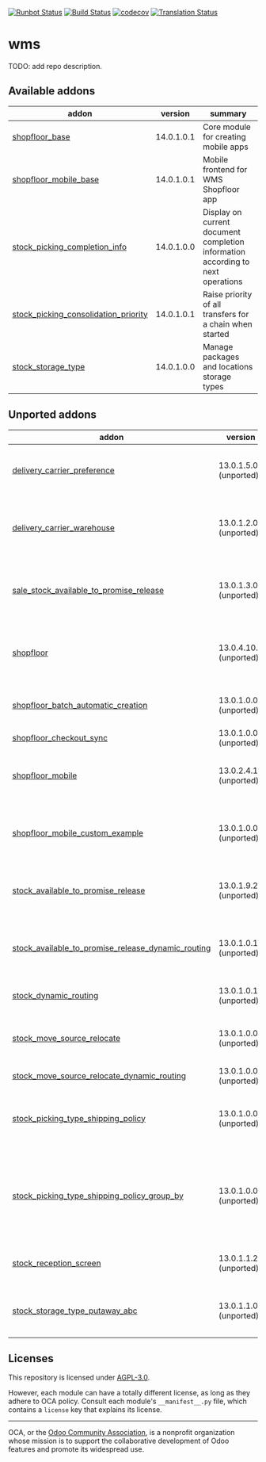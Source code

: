[![Runbot Status](https://runbot.odoo-community.org/runbot/badge/flat/285/14.0.svg)](https://runbot.odoo-community.org/runbot/repo/github-com-oca-wms-285)
[![Build Status](https://travis-ci.com/OCA/wms.svg?branch=14.0)](https://travis-ci.com/OCA/wms)
[![codecov](https://codecov.io/gh/OCA/wms/branch/14.0/graph/badge.svg)](https://codecov.io/gh/OCA/wms)
[![Translation Status](https://translation.odoo-community.org/widgets/wms-14-0/-/svg-badge.svg)](https://translation.odoo-community.org/engage/wms-14-0/?utm_source=widget)

<!-- /!\ do not modify above this line -->

# wms

TODO: add repo description.

<!-- /!\ do not modify below this line -->

<!-- prettier-ignore-start -->

[//]: # (addons)

Available addons
----------------
addon | version | summary
--- | --- | ---
[shopfloor_base](shopfloor_base/) | 14.0.1.0.1 | Core module for creating mobile apps
[shopfloor_mobile_base](shopfloor_mobile_base/) | 14.0.1.0.1 | Mobile frontend for WMS Shopfloor app
[stock_picking_completion_info](stock_picking_completion_info/) | 14.0.1.0.0 | Display on current document completion information according to next operations
[stock_picking_consolidation_priority](stock_picking_consolidation_priority/) | 14.0.1.0.1 | Raise priority of all transfers for a chain when started
[stock_storage_type](stock_storage_type/) | 14.0.1.0.0 | Manage packages and locations storage types


Unported addons
---------------
addon | version | summary
--- | --- | ---
[delivery_carrier_preference](delivery_carrier_preference/) | 13.0.1.5.0 (unported) | Advanced selection of preferred shipping methods
[delivery_carrier_warehouse](delivery_carrier_warehouse/) | 13.0.1.2.0 (unported) | Get delivery method used in sales orders from warehouse
[sale_stock_available_to_promise_release](sale_stock_available_to_promise_release/) | 13.0.1.3.0 (unported) | Integration between Sales and Available to Promise Release
[shopfloor](shopfloor/) | 13.0.4.10.2 (unported) | manage warehouse operations with barcode scanners
[shopfloor_batch_automatic_creation](shopfloor_batch_automatic_creation/) | 13.0.1.0.0 (unported) | Create batch transfers for Cluster Picking
[shopfloor_checkout_sync](shopfloor_checkout_sync/) | 13.0.1.0.0 (unported) | Glue module
[shopfloor_mobile](shopfloor_mobile/) | 13.0.2.4.1 (unported) | Mobile frontend for WMS Shopfloor app
[shopfloor_mobile_custom_example](shopfloor_mobile_custom_example/) | 13.0.1.0.0 (unported) | Show how to customize the Shopfloor app frontend.
[stock_available_to_promise_release](stock_available_to_promise_release/) | 13.0.1.9.2 (unported) | Release Operations based on available to promise
[stock_available_to_promise_release_dynamic_routing](stock_available_to_promise_release_dynamic_routing/) | 13.0.1.0.1 (unported) | Glue between moves release and dynamic routing
[stock_dynamic_routing](stock_dynamic_routing/) | 13.0.1.0.1 (unported) | Dynamic routing of stock moves
[stock_move_source_relocate](stock_move_source_relocate/) | 13.0.1.0.0 (unported) | Change source location of unavailable moves
[stock_move_source_relocate_dynamic_routing](stock_move_source_relocate_dynamic_routing/) | 13.0.1.0.0 (unported) | Glue module
[stock_picking_type_shipping_policy](stock_picking_type_shipping_policy/) | 13.0.1.0.0 (unported) | Define different shipping policies according to picking type
[stock_picking_type_shipping_policy_group_by](stock_picking_type_shipping_policy_group_by/) | 13.0.1.0.0 (unported) | Glue module for Picking Type Shipping Policy and Group Transfers by Partner and Carrier
[stock_reception_screen](stock_reception_screen/) | 13.0.1.1.2 (unported) | Dedicated screen to receive/scan goods.
[stock_storage_type_putaway_abc](stock_storage_type_putaway_abc/) | 13.0.1.1.0 (unported) | Advanced storage strategy ABC for WMS

[//]: # (end addons)

<!-- prettier-ignore-end -->

## Licenses

This repository is licensed under [AGPL-3.0](LICENSE).

However, each module can have a totally different license, as long as they adhere to OCA
policy. Consult each module's `__manifest__.py` file, which contains a `license` key
that explains its license.

----

OCA, or the [Odoo Community Association](http://odoo-community.org/), is a nonprofit
organization whose mission is to support the collaborative development of Odoo features
and promote its widespread use.

